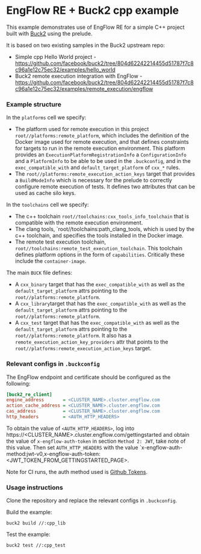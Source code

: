 # EngFlow RE + Buck2 cpp example

This example demonstrates use of EngFlow RE for a simple C++ project built with [Buck2](https://github.com/facebook/buck2) using the prelude.

It is based on two existing samples in the Buck2 upstream repo:

* Simple cpp Hello World project - https://github.com/facebook/buck2/tree/804d62242214455d51787f7c8c96a1e12c75ec32/examples/hello_world
* Buck2 remote execution integration with EngFlow - https://github.com/facebook/buck2/tree/804d62242214455d51787f7c8c96a1e12c75ec32/examples/remote_execution/engflow

### Example structure

In the `platforms` cell we specify:
* The platform used for remote execution in this project `root//platforms:remote_platform`, which includes the definition of the Docker image used for remote execution, and that defines constraints for targets to run in the remote execution environment. This platform provides an `ExecutionPlatformRegistrationInfo` a `ConfigurationInfo` and a `PlatformInfo` to be able to be used in the `.buckconfig`, and in the `exec_compatible_with` and `default_target_platform` of `cxx_*` rules.
* The `root//platforms:remote_execution_action_keys` target that provides a `BuildModeInfo` which is necessary for the prelude to correctly configure remote execution of tests. It defines two attributes that can be used as cache silo keys.

In the `toolchains` cell we specify:

* The c++ toolchain `root//toolchains:cxx_tools_info_toolchain` that is compatible with the remote execution environment.
* The clang tools, `root//toolchains:path_clang_tools, which is used by the c++ toolchain, and specifies the tools installed in the Docker image.
* The remote test execution toolchain, `root//toolchains:remote_test_execution_toolchain`. This toolchain defines platform options in the form of `capabilities`. Critically these include the `container-image`.

The main `BUCK` file defines:

* A `cxx_binary` target that has the `exec_compatible_with` as well as the `default_target_platform` attrs pointing to the `root//platforms:remote_platform`.
* A `cxx_library`target that has the `exec_compatible_with` as well as the `default_target_platform` attrs pointing to the `root//platforms:remote_platform`.
* A `cxx_test` target that has the `exec_compatible_with` as well as the `default_target_platform` attrs pointing to the `root//platforms:remote_platform`. It also has a `remote_execution_action_key_providers` attr that points to the `root//platforms:remote_execution_action_keys` target.

### Relevant configs in `.buckconfig`

The EngFlow endpoint and certificate should be configured as the
following:

```ini
[buck2_re_client]
engine_address       = <CLUSTER_NAME>.cluster.engflow.com
action_cache_address = <CLUSTER_NAME>.cluster.engflow.com
cas_address          = <CLUSTER_NAME>.cluster.engflow.com
http_headers         = <AUTH_HTTP_HEADERS>
 ```

 To obtain the value of `<AUTH_HTTP_HEADERS>`, log into https://<CLUSTER_NAME>.cluster.engflow.com/gettingstarted and obtain the value of `x-engflow-auth-token` in section `Method 2: JWT`, take note of this value. Then set `AUTH_HTTP_HEADERS` with the value `x-engflow-auth-method:jwt-v0,x-engflow-auth-token:<JWT_TOKEN_FROM_GETTINGSTARTED_PAGE>.

 Note for CI runs, the auth method used is [Github Tokens](https://docs.engflow.com/re/config/authentication.html#github-tokens).

### Usage instructions

Clone the repository and replace the relevant configs in `.buckconfig`.

Build the example:

```
buck2 build //:cpp_lib
```

Test the example:

```
buck2 test //:cpp_test
```
